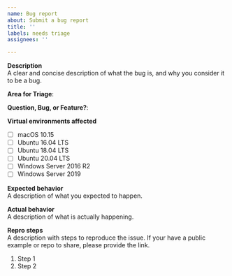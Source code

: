```yaml
---
name: Bug report
about: Submit a bug report
title: ''
labels: needs triage
assignees: ''

---
```


**Description**  
A clear and concise description of what the bug is, and why you consider it to be a bug.

**Area for Triage**:  
<!-- See https://github.com/actions/virtual-environments/tree/main/triage-rules.yml for areas -->

**Question, Bug, or Feature?**:  
<!-- Choose "Question", "Bug", or "Feature" -->

**Virtual environments affected**  
- [ ] macOS 10.15
- [ ] Ubuntu 16.04 LTS
- [ ] Ubuntu 18.04 LTS
- [ ] Ubuntu 20.04 LTS
- [ ] Windows Server 2016 R2
- [ ] Windows Server 2019

**Expected behavior**  
A description of what you expected to happen.

**Actual behavior**  
A description of what is actually happening.

**Repro steps**  
A description with steps to reproduce the issue. If your have a public example or repo to share,
please provide the link.

1. Step 1
2. Step 2
